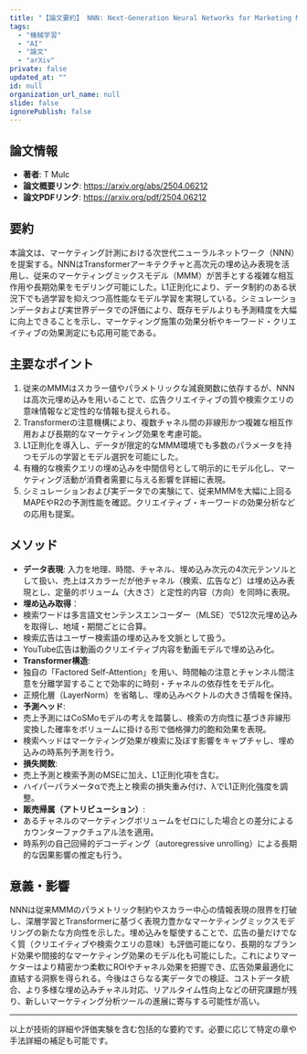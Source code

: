 ```yaml
---
title: "【論文要約】 NNN: Next-Generation Neural Networks for Marketing Mix Modeling"
tags:
  - "機械学習"
  - "AI"
  - "論文"
  - "arXiv"
private: false
updated_at: ""
id: null
organization_url_name: null
slide: false
ignorePublish: false
---
```


## 論文情報

- **著者**: T Mulc
- **論文概要リンク**: https://arxiv.org/abs/2504.06212
- **論文PDFリンク**: https://arxiv.org/pdf/2504.06212

## 要約

本論文は、マーケティング計測における次世代ニューラルネットワーク（NNN）を提案する。NNNはTransformerアーキテクチャと高次元の埋め込み表現を活用し、従来のマーケティングミックスモデル（MMM）が苦手とする複雑な相互作用や長期効果をモデリング可能にした。L1正則化により、データ制約のある状況下でも過学習を抑えつつ高性能なモデル学習を実現している。シミュレーションデータおよび実世界データでの評価により、既存モデルよりも予測精度を大幅に向上できることを示し、マーケティング施策の効果分析やキーワード・クリエイティブの効果測定にも応用可能である。

## 主要なポイント

1. 従来のMMMはスカラー値やパラメトリックな減衰関数に依存するが、NNNは高次元埋め込みを用いることで、広告クリエイティブの質や検索クエリの意味情報など定性的な情報も捉えられる。
2. Transformerの注意機構により、複数チャネル間の非線形かつ複雑な相互作用および長期的なマーケティング効果を考慮可能。
3. L1正則化を導入し、データが限定的なMMM環境でも多数のパラメータを持つモデルの学習とモデル選択を可能にした。
4. 有機的な検索クエリの埋め込みを中間信号として明示的にモデル化し、マーケティング活動が消費者需要に与える影響を詳細に表現。
5. シミュレーションおよび実データでの実験にて、従来MMMを大幅に上回るMAPEやR2の予測性能を確認。クリエイティブ・キーワードの効果分析などの応用も提案。


## メソッド

- **データ表現**: 入力を地理、時間、チャネル、埋め込み次元の4次元テンソルとして扱い、売上はスカラーだが他チャネル（検索、広告など）は埋め込み表現とし、定量的ボリューム（大きさ）と定性的内容（方向）を同時に表現。
- **埋め込み取得**：
- 検索ワードは多言語文センテンスエンコーダー（MLSE）で512次元埋め込みを取得し、地域・期間ごとに合算。
- 検索広告はユーザー検索語の埋め込みを文脈として扱う。
- YouTube広告は動画のクリエイティブ内容を動画モデルで埋め込み化。
- **Transformer構造**:
- 独自の「Factored Self-Attention」を用い、時間軸の注意とチャンネル間注意を分離学習することで効率的に時刻・チャネルの依存性をモデル化。
- 正規化層（LayerNorm）を省略し、埋め込みベクトルの大きさ情報を保持。
- **予測ヘッド**:
- 売上予測にはCoSMoモデルの考えを踏襲し、検索の方向性に基づき非線形変換した確率をボリュームに掛ける形で価格弾力的飽和効果を表現。
- 検索ヘッドはマーケティング効果が検索に及ぼす影響をキャプチャし、埋め込みの時系列予測を行う。
- **損失関数**:
- 売上予測と検索予測のMSEに加え、L1正則化項を含む。
- ハイパーパラメータαで売上と検索の損失重み付け、λでL1正則化強度を調整。
- **販売帰属（アトリビューション）**:
- あるチャネルのマーケティングボリュームをゼロにした場合との差分によるカウンターファクチュアル法を適用。
- 時系列の自己回帰的デコーディング（autoregressive unrolling）による長期的な因果影響の推定も行う。

## 意義・影響

NNNは従来MMMのパラメトリック制約やスカラー中心の情報表現の限界を打破し、深層学習とTransformerに基づく表現力豊かなマーケティングミックスモデリングの新たな方向性を示した。埋め込みを駆使することで、広告の量だけでなく質（クリエイティブや検索クエリの意味）も評価可能になり、長期的なブランド効果や間接的なマーケティング効果のモデル化も可能にした。これによりマーケターはより精密かつ柔軟にROIやチャネル効果を把握でき、広告効果最適化に直結する洞察を得られる。今後はさらなる実データでの検証、コストデータ統合、より多様な埋め込みチャネル対応、リアルタイム性向上などの研究課題が残り、新しいマーケティング分析ツールの進展に寄与する可能性が高い。

---

以上が技術的詳細や評価実験を含む包括的な要約です。必要に応じて特定の章や手法詳細の補足も可能です。

